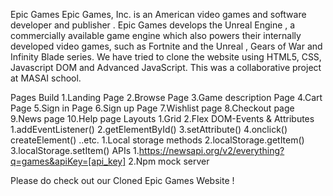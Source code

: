 Epic Games
Epic Games, Inc. is an American video games and software developer and publisher . Epic Games develops the Unreal Engine , a commercially available game engine which also powers their internally developed video games, such as Fortnite and the Unreal , Gears of War and Infinity Blade series. We have tried to clone the website using HTML5, CSS, Javascript DOM and Advanced JavaScript. This was a collaborative project at MASAI school.


Pages Build
1.Landing Page
2.Browse Page
3.Game description Page
4.Cart Page
5.Sign in Page
6.Sign up Page
7.Wishlist page
8.Checkout page
9.News page
10.Help page
Layouts
1.Grid
2.Flex
DOM-Events & Attributes
1.addEventListener()
2.getElementById()
3.setAttribute()
4.onclick()
createElement() ..etc.
1.Local storage methods
2.localStorage.getItem()
3.localStorage.setItem()
APIs
1.https://newsapi.org/v2/everything?q=games&apiKey=[api_key] 2.Npm mock server

Please do check out our Cloned Epic Games Website !
